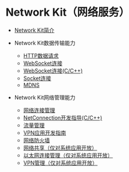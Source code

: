 # Network Kit（网络服务）

- [Network Kit简介](net-mgmt-overview.md)

- Network Kit数据传输能力
    - [HTTP数据请求](http-request.md)
    - [WebSocket连接](websocket-connection.md)
    - [WebSocket连接(C/C++)](native-websocket-guidelines.md)
    - [Socket连接](socket-connection.md)
    - [MDNS](net-mdns.md)

- Network Kit网络管理能力
    - [网络连接管理](net-connection-manager.md)
    - [NetConnection开发指导(C/C++)](native-netmanager-guidelines.md)
    - [流量管理](net-statistics.md)
    - [VPN应用开发指南](net-vpnExtension.md)
    - [网络防火墙](net-netfirewall.md)
    <!--Del-->
    - [网络共享（仅对系统应用开放）](net-sharing.md)
    - [以太网连接管理（仅对系统应用开放）](net-ethernet.md)   
    - [VPN管理（仅对系统应用开放）](net-vpn.md)
    <!--DelEnd-->